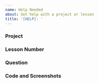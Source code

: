 ```yaml
---
name: Help Needed
about: Get help with a project or lesson
title: '[HELP]: '
---
```


### Project

### Lesson Number

### Question

### Code and Screenshots
